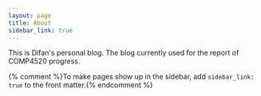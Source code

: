 ```yaml
---
layout: page
title: About
sidebar_link: true
---
```


<p class="message">
  This is Difan's personal blog. The blog currently used for the report of COMP4520 progress.
</p>

{% comment %}To make pages show up in the sidebar, add `sidebar_link: true` to the front
matter.{% endcomment %}
